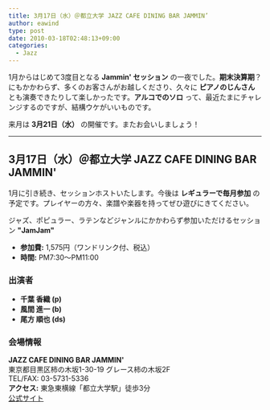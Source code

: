 ```yaml
---
title: 3月17日（水）＠都立大学 JAZZ CAFE DINING BAR JAMMIN’
author: eawind
type: post
date: 2010-03-18T02:48:13+09:00
categories:
  - Jazz
---
```

1月からはじめて3度目となる **Jammin' セッション** の一夜でした。**期末決算期**？にもかかわらず、多くのお客さんがお越しくださり、久々に **ピアノのじんさん** とも演奏できたりして楽しかったです。**アルコでのソロ** って、最近たまにチャレンジするのですが、結構ウケがいいものです。

来月は **3月21日（水）** の開催です。またお会いしましょう！

---

## 3月17日（水）＠都立大学 JAZZ CAFE DINING BAR JAMMIN'

1月に引き続き、セッションホストいたします。今後は **レギュラーで毎月参加** の予定です。プレイヤーの方々、楽譜や楽器を持ってぜひ遊びにきてください。

ジャズ、ポピュラー、ラテンなどジャンルにかかわらず参加いただけるセッション **"JamJam"**  

- **参加費:** 1,575円（ワンドリンク付、税込）  
- **時間:** PM7:30〜PM11:00  

### 出演者
- **千葉 香織 (p)**  
- **風間 進一 (b)**  
- **尾方 順也 (ds)**  

### 会場情報
**JAZZ CAFE DINING BAR JAMMIN'**  
東京都目黒区柿の木坂1-30-19 グレース柿の木坂2F  
TEL/FAX: 03-5731-5336  
**アクセス:** 東急東横線「都立大学駅」徒歩3分  
[公式サイト](http://www17.ocn.ne.jp/~jammin/index.htm)  
